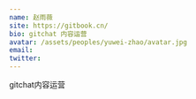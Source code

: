 ```yaml
---
name: 赵雨薇
site: https://gitbook.cn/
bio: gitchat 内容运营
avatar: /assets/peoples/yuwei-zhao/avatar.jpg
email: 
twitter: 
---
```

gitchat内容运营
